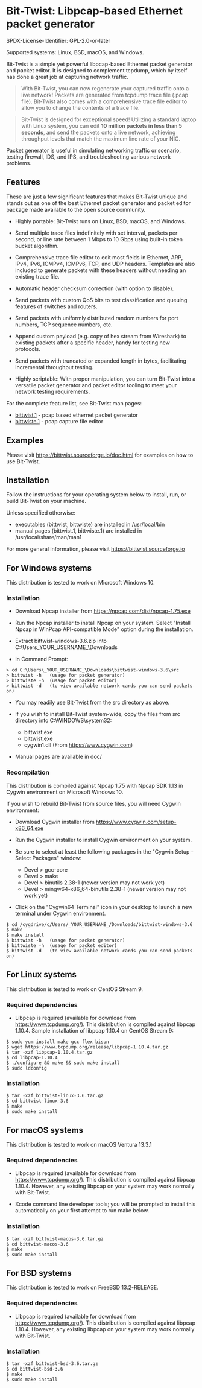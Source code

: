 # Bit-Twist: Libpcap-based Ethernet packet generator

SPDX-License-Identifier: GPL-2.0-or-later

Supported systems: Linux, BSD, macOS, and Windows.

Bit-Twist is a simple yet powerful libpcap-based Ethernet packet generator and
packet editor. It is designed to complement tcpdump, which by itself has done a
great job at capturing network traffic.

> With Bit-Twist, you can now regenerate your captured traffic onto a live
> network! Packets are generated from tcpdump trace file (.pcap file).
> Bit-Twist also comes with a comprehensive trace file editor to allow you to
> change the contents of a trace file.

> Bit-Twist is designed for exceptional speed! Utilizing a standard laptop with
> Linux system, you can edit **10 million packets in less than 5 seconds**, and
> send the packets onto a live network, achieving throughput levels that match
> the maximum line rate of your NIC.

Packet generator is useful in simulating networking traffic or scenario,
testing firewall, IDS, and IPS, and troubleshooting various network problems.

## Features

These are just a few significant features that makes Bit-Twist unique and
stands out as one of the best Ethernet packet generator and packet editor
package made available to the open source community.

- Highly portable: Bit-Twist runs on Linux, BSD, macOS, and Windows.

- Send multiple trace files indefinitely with set interval, packets per second,
  or line rate between 1 Mbps to 10 Gbps using built-in token bucket algorithm.

- Comprehensive trace file editor to edit most fields in Ethernet, ARP, IPv4,
  IPv6, ICMPv4, ICMPv6, TCP, and UDP headers. Templates are also included to
  generate packets with these headers without needing an existing trace file.

- Automatic header checksum correction (with option to disable).

- Send packets with custom QoS bits to test classification and queuing features
  of switches and routers.

- Send packets with uniformly distributed random numbers for port numbers,
  TCP sequence numbers, etc.

- Append custom payload (e.g. copy of hex stream from Wireshark) to existing
  packets after a specific header, handy for testing new protocols.

- Send packets with truncated or expanded length in bytes, facilitating
  incremental throughput testing.

- Highly scriptable: With proper manipulation, you can turn Bit-Twist into a
  versatile packet generator and packet editor tooling to meet your network
  testing requirements.

For the complete feature list, see Bit-Twist man pages:

- [bittwist.1](https://bittwist.sourceforge.io/doc/bittwist.1.html) - pcap based ethernet packet generator
- [bittwiste.1](https://bittwist.sourceforge.io/doc/bittwiste.1.html) - pcap capture file editor

## Examples

Please visit https://bittwist.sourceforge.io/doc.html for examples on how to
use Bit-Twist.

## Installation

Follow the instructions for your operating system below to install, run, or
build Bit-Twist on your machine.

Unless specified otherwise:

- executables (bittwist, bittwiste) are installed in /usr/local/bin
- manual pages (bittwist.1, bittwiste.1) are installed in /usr/local/share/man/man1

For more general information, please visit https://bittwist.sourceforge.io

## For Windows systems

This distribution is tested to work on Microsoft Windows 10.

### Installation

- Download Npcap installer from https://npcap.com/dist/npcap-1.75.exe

- Run the Npcap installer to install Npcap on your system.
  Select "Install Npcap in WinPcap API-compatible Mode" option during the
  installation.

- Extract bittwist-windows-3.6.zip into C:\Users\_YOUR_USERNAME_\Downloads

- In Command Prompt:

```
> cd C:\Users\_YOUR_USERNAME_\Downloads\bittwist-windows-3.6\src
> bittwist -h   (usage for packet generator)
> bittwiste -h  (usage for packet editor)
> bittwist -d   (to view available network cards you can send packets on)
```

- You may readily use Bit-Twist from the src directory as above.

- If you wish to install Bit-Twist system-wide, copy the files from src
  directory into C:\WINDOWS\system32:
  - bittwist.exe
  - bittwist.exe
  - cygwin1.dll (From https://www.cygwin.com)

- Manual pages are available in doc/

### Recompilation

This distribution is compiled against Npcap 1.75 with Npcap SDK 1.13 in
Cygwin environment on Microsoft Windows 10.

If you wish to rebuild Bit-Twist from source files, you will need Cygwin
environment:

- Download Cygwin installer from https://www.cygwin.com/setup-x86_64.exe

- Run the Cygwin installer to install Cygwin environment on your system.

- Be sure to select at least the following packages in the
  "Cygwin Setup - Select Packages" window:
  - Devel > gcc-core
  - Devel > make
  - Devel > binutils 2.38-1 (newer version may not work yet)
  - Devel > mingw64-x86_64-binutils 2.38-1 (newer version may not work yet)

- Click on the "Cygwin64 Terminal" icon in your desktop to launch a new
  terminal under Cygwin environment.

```
$ cd /cygdrive/c/Users/_YOUR_USERNAME_/Downloads/bittwist-windows-3.6
$ make
$ make install
$ bittwist -h   (usage for packet generator)
$ bittwiste -h  (usage for packet editor)
$ bittwist -d   (to view available network cards you can send packets on)
```

## For Linux systems

This distribution is tested to work on CentOS Stream 9.

### Required dependencies

- Libpcap is required (available for download from https://www.tcpdump.org/).
  This distribution is compiled against libpcap 1.10.4.
  Sample installation of libpcap 1.10.4 on CentOS Stream 9:

```
$ sudo yum install make gcc flex bison
$ wget https://www.tcpdump.org/release/libpcap-1.10.4.tar.gz
$ tar -xzf libpcap-1.10.4.tar.gz
$ cd libpcap-1.10.4
$ ./configure && make && sudo make install
$ sudo ldconfig
```

### Installation

```
$ tar -xzf bittwist-linux-3.6.tar.gz
$ cd bittwist-linux-3.6
$ make
$ sudo make install
```

## For macOS systems

This distribution is tested to work on macOS Ventura 13.3.1

### Required dependencies

- Libpcap is required (available for download from https://www.tcpdump.org/).
  This distribution is compiled against libpcap 1.10.4. However, any existing
  libpcap on your system may work normally with Bit-Twist.

- Xcode command line developer tools; you will be prompted to install this
  automatically on your first attempt to run make below.

### Installation

```
$ tar -xzf bittwist-macos-3.6.tar.gz
$ cd bittwist-macos-3.6
$ make
$ sudo make install
```

## For BSD systems

This distribution is tested to work on FreeBSD 13.2-RELEASE.

### Required dependencies

- Libpcap is required (available for download from https://www.tcpdump.org/).
  This distribution is compiled against libpcap 1.10.4. However, any existing
  libpcap on your system may work normally with Bit-Twist.

### Installation

```
$ tar -xzf bittwist-bsd-3.6.tar.gz
$ cd bittwist-bsd-3.6
$ make
$ sudo make install
```

